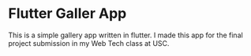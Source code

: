 # Flutter Galler App

This is a simple gallery app written in flutter. I made this app for the final project submission in my Web Tech class at USC.
